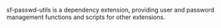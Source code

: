 sf-passwd-utils is a dependency extension, providing user and password
management functions and scripts for other extensions.
